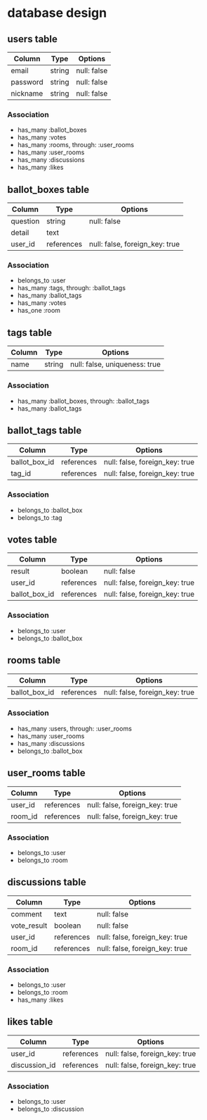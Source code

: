 # database design

## users table

| Column          | Type    | Options     |
| --------------- | ------- | ----------- |
| email           | string  | null: false |
| password        | string  | null: false |
| nickname        | string  | null: false |

### Association

- has_many :ballot_boxes
- has_many :votes
- has_many :rooms, through: :user_rooms
- has_many :user_rooms
- has_many :discussions
- has_many :likes

## ballot_boxes table

| Column   | Type          | Options                         |
| -------- | ------------- | ------------------------------- |
| question | string        | null: false                     |
| detail   | text          |                                 |
| user_id  | references    | null: false, foreign_key: true  |

### Association

- belongs_to :user
- has_many :tags, through: :ballot_tags
- has_many :ballot_tags
- has_many :votes
- has_one :room

## tags table

| Column | Type   | Options                       |
| ------ | ------ | ----------------------------- |
| name   | string | null: false, uniqueness: true |

### Association

- has_many :ballot_boxes, through: :ballot_tags
- has_many :ballot_tags

## ballot_tags table

| Column        | Type       | Options                        |
| ------------- | ---------- | ------------------------------ |
| ballot_box_id | references | null: false, foreign_key: true |
| tag_id        | references | null: false, foreign_key: true |

### Association

- belongs_to :ballot_box
- belongs_to :tag

## votes table

| Column        | Type       | Options                        |
| ------------- | ---------- | ------------------------------ |
| result        | boolean    | null: false                    |
| user_id       | references | null: false, foreign_key: true |
| ballot_box_id | references | null: false, foreign_key: true |

### Association

- belongs_to :user
- belongs_to :ballot_box

## rooms table

| Column        | Type       | Options                         |
| ------------- | ---------- | ------------------------------- |
| ballot_box_id | references | null: false, foreign_key: true  |

### Association

- has_many :users, through: :user_rooms
- has_many :user_rooms
- has_many :discussions
- belongs_to :ballot_box

## user_rooms table

| Column  | Type       | Options                        |
| ------- | ---------- | ------------------------------ |
| user_id | references | null: false, foreign_key: true |
| room_id | references | null: false, foreign_key: true |

### Association

- belongs_to :user
- belongs_to :room

## discussions table

| Column      | Type       | Options                        |
| ----------- | ---------  | ------------------------------ |
| comment     | text       | null: false                    |
| vote_result | boolean    | null: false                    |
| user_id     | references | null: false, foreign_key: true |
| room_id     | references | null: false, foreign_key: true |

### Association

- belongs_to :user
- belongs_to :room
- has_many :likes

## likes table

| Column        | Type       | Options                        |
| ------------- | ---------- | ------------------------------ |
| user_id       | references | null: false, foreign_key: true |
| discussion_id | references | null: false, foreign_key: true |

### Association

- belongs_to :user
- belongs_to :discussion